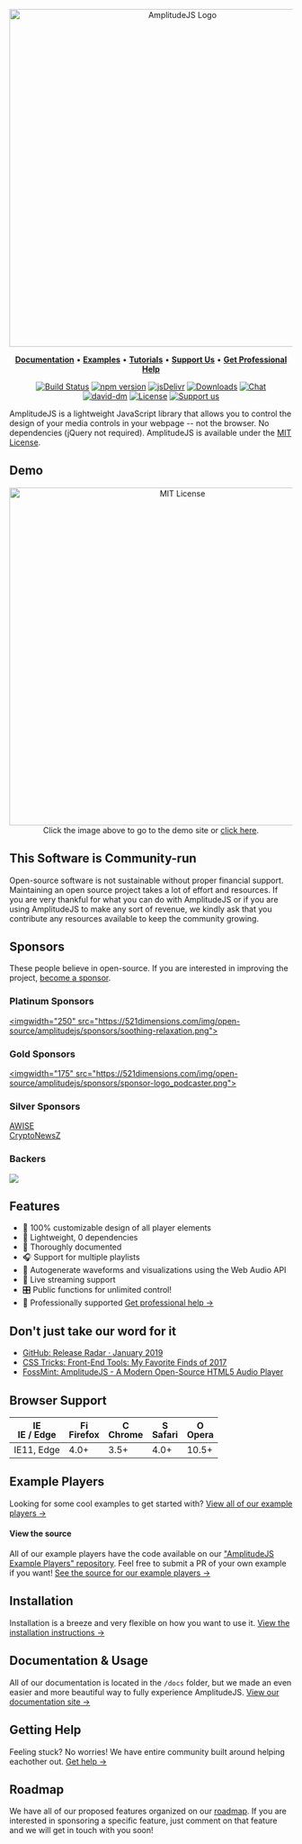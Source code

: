 <p align="center">
	<a href="https://521dimensions.com/open-source/amplitudejs" target="_blank">
		<img src="https://521dimensions.com/img/open-source/amplitudejs/AmplitudeJS-NoSlogan.svg" width="600" alt="AmplitudeJS Logo">
	</a>
</p>
<p align="center">
  <a title="Documentation" href="https://521dimensions.com/open-source/amplitudejs/docs/"><strong>Documentation</strong></a>
  &#x2022;
  <a title="Examples" href="https://521dimensions.com/open-source/amplitudejs/docs/examples/"><strong>Examples</strong></a>
  &#x2022;
  <a title="Tutorials" href="https://serversideup.net/search/?tags=amplitudejs&type=all"><strong>Tutorials</strong></a>
  &#x2022;
  <a title="Support Us" href="https://github.com/sponsors/serversideup"><strong>Support Us</strong></a>
  &#x2022;
  <a title="Get Professional Help" href="https://521dimensions.com/open-source/amplitudejs/docs/get-help/#professional-support"><strong>Get Professional Help</strong></a>
</p>
<p align="center">
	<a href="https://github.com/serversideup/amplitudejs/actions" target="_blank"><img src="https://github.com/serversideup/amplitudejs/workflows/publish-production/badge.svg" alt="Build Status"></a>
	<a href="https://www.npmjs.com/package/amplitudejs" target="_blank"><img src="https://badgen.net/npm/v/amplitudejs" alt="npm version"></a>
	<a href="https://www.jsdelivr.com/package/npm/amplitudejs" target="_blank"><img src="https://badgen.net/jsdelivr/hits/npm/amplitudejs" alt="jsDelivr"></a>
	<a href="https://www.npmjs.com/package/amplitudejs" target="_blank"><img src="https://badgen.net/npm/dt/amplitudejs" alt="Downloads"></a>
	<a href="https://community.serversideup.net/c/get-help/amplitudejs/27" target="_blank"><img src="https://badgen.net/badge/icon/On%20Discourse?label=chat&color=cyan" alt="Chat"></a>
	<br />
	<a href="https://david-dm.org/521dimensions/amplitudejs" target="_blank"><img src="https://badgen.net/david/dep/521dimensions/amplitudejs" alt="david-dm"></a>
	<a href="https://raw.githubusercontent.com/521dimensions/amplitudejs/master/LICENSE" target="_blank"><img src="https://badgen.net/github/license/521dimensions/amplitudejs" alt="License"></a>
	<a href="https://github.com/sponsors/serversideup"><img src="https://badgen.net/badge/icon/Support%20Us?label=Github%20Sponsors&color=orange" alt="Support us"></a>
</p>

AmplitudeJS is a lightweight JavaScript library that allows you to control the design of your media controls in your webpage -- not the browser. No dependencies (jQuery not required). AmplitudeJS is available under the [MIT License](https://raw.githubusercontent.com/521dimensions/amplitudejs/master/LICENSE).

## Demo
<p align="center">
	<a href="https://521dimensions.com/open-source/amplitudejs" target="_blank">
		<img src="https://521dimensions.com/img/open-source/amplitudejs/AmplitudeDemo.jpg" alt="MIT License" width="600">
	</a><br />
	Click the image above to go to the demo site or <a href="https://521dimensions.com/open-source/amplitudejs" target="_blank">click here</a>.
</p>

## This Software is Community-run

Open-source software is not sustainable without proper financial support. Maintaining an open source project takes a lot of effort and resources. If you are very thankful for what you can do with AmplitudeJS or if you are using AmplitudeJS to make any sort of revenue, we kindly ask that you contribute any resources available to keep the community growing.

## Sponsors
These people believe in open-source. If you are interested in improving the project, <a href="https://opencollective.com/amplitudejs" target="_blank">become a sponsor</a>.
### Platinum Sponsors
<a href="https://soothingrelaxation.com/" target="_blank"><imgwidth="250" src="https://521dimensions.com/img/open-source/amplitudejs/sponsors/soothing-relaxation.png"></a>

### Gold Sponsors
<a href="https://www.podcaster.de/" target="_blank"><imgwidth="175" src="https://521dimensions.com/img/open-source/amplitudejs/sponsors/sponsor-logo_podcaster.png"></a>

### Silver Sponsors
<a href="https://awise.se/" target="_blank">AWISE</a><br />
<a href="https://www.cryptonewsz.com//" target="_blank">CryptoNewsZ</a>

### Backers
<a href="https://opencollective.com/amplitudejs#backers"><img src="https://opencollective.com/amplitudejs/tiers/backer.svg"></a>

## Features
* 🎨 100% customizable design of all player elements
* 🚀 Lightweight, 0 dependencies
* 📕 Thoroughly documented
* 🎧 Support for multiple playlists
* 🌊 Autogenerate waveforms and visualizations using the Web Audio API
* 🎤 Live streaming support
* 🎛 Public functions for unlimited control!
* 🤵 Professionally supported [Get professional help &rarr;](https://521dimensions.com/open-source/amplitudejs/docs/get-help/#professional-support)

## Don't just take our word for it
* [GitHub: Release Radar · January 2019](https://github.blog/2019-02-05-release-radar-january-2019/)
* [CSS Tricks: Front-End Tools: My Favorite Finds of 2017](https://css-tricks.com/front-end-tools-favorite-finds-2017/)
* [FossMint: AmplitudeJS - A Modern Open-Source HTML5 Audio Player](https://www.fossmint.com/amplitudejs-html5-audio-player-with-playlist/)


## Browser Support

| <img src="https://raw.githubusercontent.com/godban/browsers-support-badges/master/src/images/edge.png" alt="IE / Edge" width="16px" height="16px" /></br>IE / Edge | <img src="https://raw.githubusercontent.com/godban/browsers-support-badges/master/src/images/firefox.png" alt="Firefox" width="16px" height="16px" /></br>Firefox | <img src="https://raw.githubusercontent.com/godban/browsers-support-badges/master/src/images/chrome.png" alt="Chrome" width="16px" height="16px" /></br>Chrome | <img src="https://raw.githubusercontent.com/godban/browsers-support-badges/master/src/images/safari.png" alt="Safari" width="16px" height="16px" /></br>Safari | <img src="https://raw.githubusercontent.com/godban/browsers-support-badges/master/src/images/opera.png" alt="Opera" width="16px" height="16px" /></br>Opera |
| ---------- | --------- | --------- | --------- | --------- |
| IE11, Edge | 4.0+      | 3.5+      | 4.0+      | 10.5+     |

## Example Players

Looking for some cool examples to get started with? [View all of our example players &rarr;](https://521dimensions.com/open-source/amplitudejs/docs/examples/index.html)

#### View the source
All of our example players have the code available on our ["AmplitudeJS Example Players" repository](https://github.com/serversideup/amplitudejs-player-examples). Feel free to submit a PR of your own example if you want! [See the source for our example players &rarr;](https://github.com/serversideup/amplitudejs-player-examples)

## Installation
Installation is a breeze and very flexible on how you want to use it. [View the installation instructions &rarr;](https://521dimensions.com/open-source/amplitudejs/docs/installation/)


## Documentation & Usage
All of our documentation is located in the `/docs` folder, but we made an even easier and more beautiful way to fully experience AmplitudeJS. [View our documentation site &rarr;](https://521dimensions.com/open-source/amplitudejs/docs)

## Getting Help
Feeling stuck? No worries! We have entire community built around helping eachother out. [Get help &rarr;](https://521dimensions.com/open-source/amplitudejs/docs/help-and-support/)

## Roadmap
We have all of our proposed features organized on our [roadmap](https://github.com/521dimensions/amplitudejs/projects/11). If you are interested in sponsoring a specific feature, just comment on that feature and we will get in touch with you soon!
